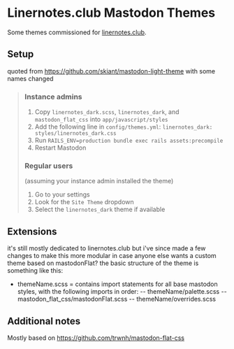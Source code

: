 # Linernotes.club Mastodon Themes
Some themes commissioned for [linernotes.club](linernotes.club).

## Setup
quoted from https://github.com/skiant/mastodon-light-theme with some names changed
> ### Instance admins
> 1. Copy `linernotes_dark.scss`, `linernotes_dark`, and `mastodon_flat_css` into `app/javascript/styles`
> 2. Add the following line in `config/themes.yml`: `linernotes_dark: styles/linernotes_dark.css`
> 3. Run `RAILS_ENV=production bundle exec rails assets:precompile`
> 4. Restart Mastodon
> 
> ### Regular users
> (assuming your instance admin installed the theme)
> 1. Go to your settings
> 2. Look for the `Site Theme` dropdown
> 3. Select the `linernotes_dark` theme if available

## Extensions
it's still mostly dedicated to linernotes.club but i've since made a few changes to make this more modular in case anyone else wants a custom theme based on mastodonFlat? the basic structure of the theme is something like this:
- themeName.scss = contains import statements for all base mastodon styles, with the following imports in order:
-- themeName/palette.scss
-- mastodon_flat_css/mastodonFlat.scss
-- themeName/overrides.scss

## Additional notes
Mostly based on https://github.com/trwnh/mastodon-flat-css
